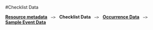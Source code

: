 #Checklist Data

[**Resource metadata**](howToPublish#resource-metadata) &nbsp;&nbsp;``—>``&nbsp;&nbsp; **Checklist Data** &nbsp;&nbsp;``—>``&nbsp;&nbsp; [**Occurrence Data**](howToPublish#occurrence-data) &nbsp;&nbsp;``—>``&nbsp;&nbsp; [**Sample Event Data**](howToPublish#sample-event-data)